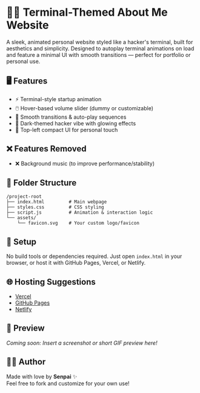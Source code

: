 <html>
<body>
  <h1>🧑‍💻 Terminal-Themed About Me Website</h1>

  <p>A sleek, animated personal website styled like a hacker's terminal, built for aesthetics and simplicity. Designed to autoplay terminal animations on load and feature a minimal UI with smooth transitions — perfect for portfolio or personal use.</p>

  <h2>🖥️ Features</h2>
  <ul>
    <li>⚡ Terminal-style startup animation</li>
    <li>🖱️ Hover-based volume slider (dummy or customizable)</li>
    <li>🧭 Smooth transitions & auto-play sequences</li>
    <li>🌙 Dark-themed hacker vibe with glowing effects</li>
    <li>📌 Top-left compact UI for personal touch</li>
  </ul>

  <h2>❌ Features Removed</h2>
  <ul>
    <li>❌ Background music (to improve performance/stability)</li>
  </ul>

  <h2>📂 Folder Structure</h2>
  <pre><code>/project-root
├── index.html         # Main webpage
├── styles.css         # CSS styling
├── script.js          # Animation & interaction logic
└── assets/
    └── favicon.svg    # Your custom logo/favicon
</code></pre>

  <h2>🔧 Setup</h2>
  <p>No build tools or dependencies required. Just open <code>index.html</code> in your browser, or host it with GitHub Pages, Vercel, or Netlify.</p>

  <h2>🌐 Hosting Suggestions</h2>
  <ul>
    <li><a href="https://vercel.com/" target="_blank">Vercel</a></li>
    <li><a href="https://pages.github.com/" target="_blank">GitHub Pages</a></li>
    <li><a href="https://www.netlify.com/" target="_blank">Netlify</a></li>
  </ul>

  <h2>📸 Preview</h2>
  <p><i>Coming soon: Insert a screenshot or short GIF preview here!</i></p>

  <h2>🙋‍♂️ Author</h2>
  <p>Made with love by <strong>Senpai</strong> ✨<br/>
  Feel free to fork and customize for your own use!</p>
</body>
</html>
